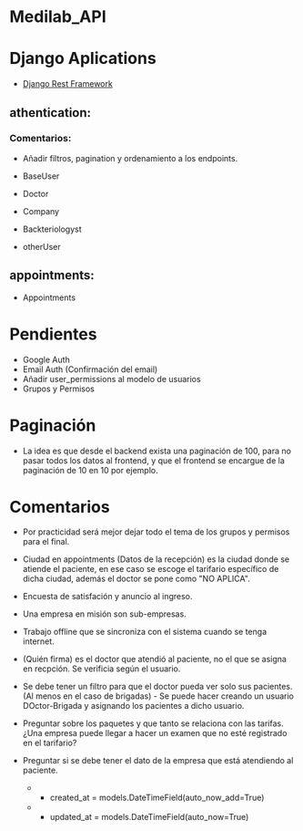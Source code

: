 # Medilab_API
# Django Aplications
* [Django Rest Framework](https://www.django-rest-framework.org/)

## athentication: 
### Comentarios:
* Añadir filtros, pagination y ordenamiento a los endpoints.


* BaseUser
* Doctor
* Company
* Backteriologyst
* otherUser

## appointments:
* Appointments

# Pendientes
* Google Auth
* Email Auth (Confirmación del email)
* Añadir user_permissions al modelo de usuarios
* Grupos y Permisos

# Paginación
* La idea es que desde el backend exista una paginación de 100, para no pasar todos los datos al frontend, y que el frontend se encargue de la paginación de 10 en 10 por ejemplo.

# Comentarios
* Por practicidad será mejor dejar todo el tema de los grupos y permisos para el final.

* Ciudad en appointments (Datos de la recepción) es la ciudad donde se atiende el paciente, en ese caso se escoge el tarifario específico de dicha ciudad, además el doctor se pone como "NO APLICA".

* Encuesta de satisfación y anuncio al ingreso.

* Una empresa en misión son sub-empresas.

* Trabajo offline que se sincroniza con el sistema cuando se tenga internet.

* (Quién firma) es el doctor que atendió al paciente, no el que se asigna en recpción. Se verificia según el usuario.

* Se debe tener un filtro para que el doctor pueda ver solo sus pacientes. (Al menos en el caso de brigadas) - Se puede hacer creando un usuario DOctor-Brigada y asignando los pacientes a dicho usuario.

* Preguntar sobre los paquetes y que tanto se relaciona con las tarifas. ¿Una empresa puede llegar a hacer un examen que no esté registrado en el tarifario?

* Preguntar si se debe tener el dato de la empresa que está atendiendo al paciente.

    * * created_at = models.DateTimeField(auto_now_add=True)
    * * updated_at = models.DateTimeField(auto_now=True)